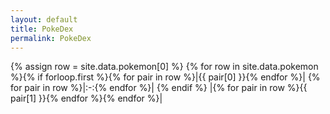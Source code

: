 ```yaml
---
layout: default
title: PokeDex
permalink: PokeDex
---
```

{% assign row = site.data.pokemon[0] %}
{% for row in site.data.pokemon %}{% if forloop.first %}{% for pair in row %}|{{ pair[0] }}{% endfor %}|
{% for pair in row %}|:-:{% endfor %}|
{% endif %}
|{% for pair in row %}{{ pair[1] }}{% endfor %}{% endfor %}|
